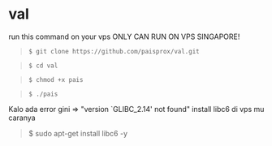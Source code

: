 # val

run this command on your vps
ONLY CAN RUN ON VPS SINGAPORE!

>`$ git clone https://github.com/paisprox/val.git`

>`$ cd val`

>`$ chmod +x pais`

>`$ ./pais`

Kalo ada error gini => "version `GLIBC_2.14' not found" install libc6 di vps mu caranya
  > $ sudo apt-get install libc6 -y
